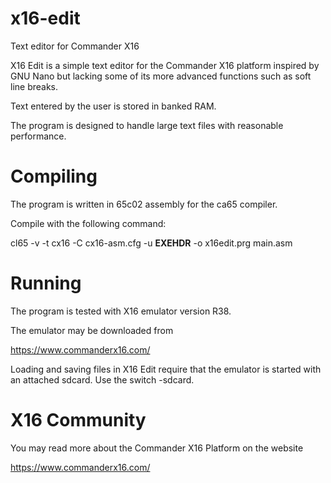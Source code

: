 # x16-edit

Text editor for Commander X16

X16 Edit is a simple text editor for the Commander X16 platform inspired by GNU Nano but lacking some of its more advanced functions such as soft line breaks.

Text entered by the user is stored in banked RAM.

The program is designed to handle large text files with reasonable performance.


# Compiling

The program is written in 65c02 assembly for the ca65 compiler.

Compile with the following command:

cl65 -v -t cx16 -C cx16-asm.cfg -u __EXEHDR__ -o x16edit.prg main.asm


# Running

The program is tested with X16 emulator version R38.

The emulator may be downloaded from

https://www.commanderx16.com/


Loading and saving files in X16 Edit require that the emulator is started with an attached sdcard. Use the switch -sdcard.


# X16 Community

You may read more about the Commander X16 Platform on the website

https://www.commanderx16.com/
